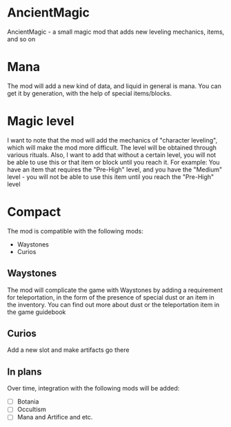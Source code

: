 # AncientMagic

AncientMagic - a small magic mod that adds new leveling mechanics, items, and so on

# Mana

The mod will add a new kind of data, and liquid in general is mana. You can get it by generation, with the help of special items/blocks.

# Magic level

I want to note that the mod will add the mechanics of "character leveling", which will make the mod more difficult. The level will be obtained through various rituals. Also, I want to add that without a certain level, you will not be able to use this or that item or block until you reach it. For example: You have an item that requires the "Pre-High" level, and you have the "Medium" level - you will not be able to use this item until you reach the "Pre-High" level

# Compact
The mod is compatible with the following mods:
- Waystones
- Curios

## Waystones
The mod will complicate the game with Waystones by adding a requirement for teleportation, in the form of the presence of special dust or an item in the inventory. You can find out more about dust or the teleportation item in the game guidebook
## Curios
Add a new slot and make artifacts go there
## In plans
Over time, integration with the following mods will be added:
- [ ] Botania
- [ ] Occultism
- [ ] Mana and Artifice
and etc.
